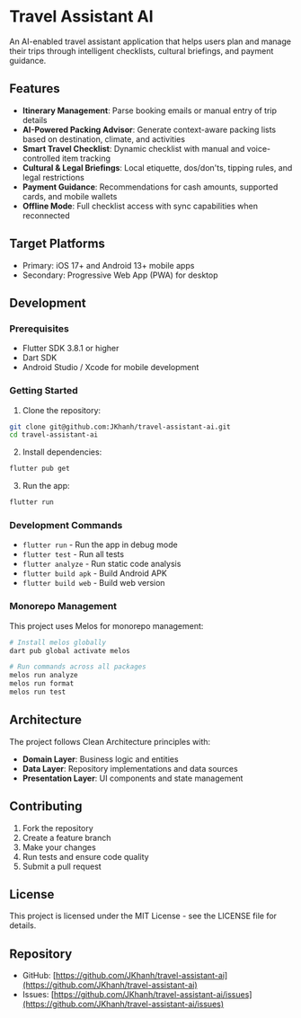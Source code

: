 # Travel Assistant AI

An AI-enabled travel assistant application that helps users plan and manage their trips through intelligent checklists, cultural briefings, and payment guidance.

## Features

- **Itinerary Management**: Parse booking emails or manual entry of trip details
- **AI-Powered Packing Advisor**: Generate context-aware packing lists based on destination, climate, and activities
- **Smart Travel Checklist**: Dynamic checklist with manual and voice-controlled item tracking
- **Cultural & Legal Briefings**: Local etiquette, dos/don'ts, tipping rules, and legal restrictions
- **Payment Guidance**: Recommendations for cash amounts, supported cards, and mobile wallets
- **Offline Mode**: Full checklist access with sync capabilities when reconnected

## Target Platforms

- Primary: iOS 17+ and Android 13+ mobile apps
- Secondary: Progressive Web App (PWA) for desktop

## Development

### Prerequisites

- Flutter SDK 3.8.1 or higher
- Dart SDK
- Android Studio / Xcode for mobile development

### Getting Started

1. Clone the repository:

```bash
git clone git@github.com:JKhanh/travel-assistant-ai.git
cd travel-assistant-ai
```

2. Install dependencies:

```bash
flutter pub get
```

3. Run the app:

```bash
flutter run
```

### Development Commands

- `flutter run` - Run the app in debug mode
- `flutter test` - Run all tests
- `flutter analyze` - Run static code analysis
- `flutter build apk` - Build Android APK
- `flutter build web` - Build web version

### Monorepo Management

This project uses Melos for monorepo management:

```bash
# Install melos globally
dart pub global activate melos

# Run commands across all packages
melos run analyze
melos run format
melos run test
```

## Architecture

The project follows Clean Architecture principles with:

- **Domain Layer**: Business logic and entities
- **Data Layer**: Repository implementations and data sources
- **Presentation Layer**: UI components and state management

## Contributing

1. Fork the repository
2. Create a feature branch
3. Make your changes
4. Run tests and ensure code quality
5. Submit a pull request

## License

This project is licensed under the MIT License - see the LICENSE file for details.

## Repository

- GitHub: [https://github.com/JKhanh/travel-assistant-ai](https://github.com/JKhanh/travel-assistant-ai)
- Issues: [https://github.com/JKhanh/travel-assistant-ai/issues](https://github.com/JKhanh/travel-assistant-ai/issues)
